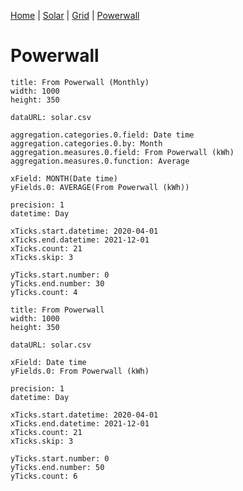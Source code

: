 [Home](#url=README.md) |
[Solar](#url=solar.md) |
[Grid](#url=grid.md) |
[Powerwall](#url=powerwall.md)


# Powerwall

~~~ line-chart
title: From Powerwall (Monthly)
width: 1000
height: 350

dataURL: solar.csv

aggregation.categories.0.field: Date time
aggregation.categories.0.by: Month
aggregation.measures.0.field: From Powerwall (kWh)
aggregation.measures.0.function: Average

xField: MONTH(Date time)
yFields.0: AVERAGE(From Powerwall (kWh))

precision: 1
datetime: Day

xTicks.start.datetime: 2020-04-01
xTicks.end.datetime: 2021-12-01
xTicks.count: 21
xTicks.skip: 3

yTicks.start.number: 0
yTicks.end.number: 30
yTicks.count: 4
~~~

~~~ line-chart
title: From Powerwall
width: 1000
height: 350

dataURL: solar.csv

xField: Date time
yFields.0: From Powerwall (kWh)

precision: 1
datetime: Day

xTicks.start.datetime: 2020-04-01
xTicks.end.datetime: 2021-12-01
xTicks.count: 21
xTicks.skip: 3

yTicks.start.number: 0
yTicks.end.number: 50
yTicks.count: 6
~~~
